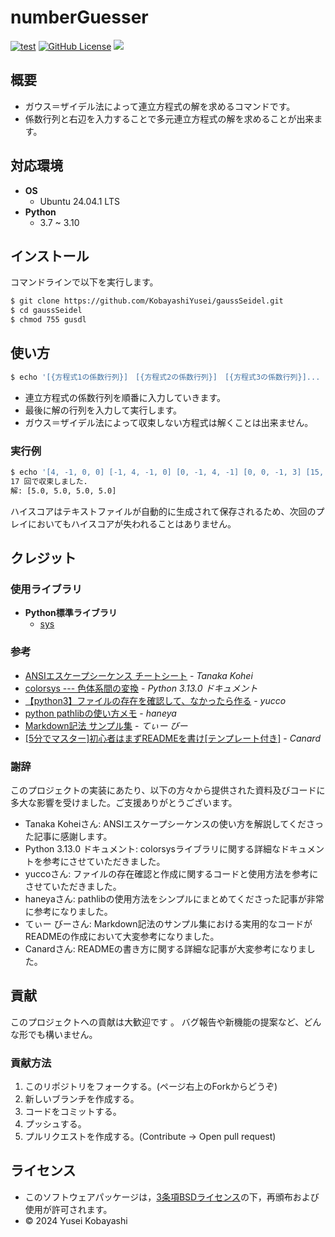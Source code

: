 # numberGuesser
[![test](https://github.com/KobayashiYusei/numberGuesser/actions/workflows/test.yml/badge.svg)](https://github.com/KobayashiYusei/numberGuesser/actions/workflows/test.yml)
[![GitHub License](https://img.shields.io/github/license/KobayashiYusei/numberGuesser)](LICENSE)
<img src="https://img.shields.io/badge/ -Python-F9DC3E.svg?logo=python">

## 概要
- ガウス＝ザイデル法によって連立方程式の解を求めるコマンドです。
- 係数行列と右辺を入力することで多元連立方程式の解を求めることが出来ます。

## 対応環境
- **OS**
    - Ubuntu 24.04.1 LTS
- **Python**
    - 3.7 ~ 3.10

## インストール
コマンドラインで以下を実行します。
```bash
$ git clone https://github.com/KobayashiYusei/gaussSeidel.git
$ cd gaussSeidel
$ chmod 755 gusdl
```

## 使い方
```bash
$ echo '[{方程式1の係数行列}]　[{方程式2の係数行列}]　[{方程式3の係数行列}]...  [{右辺の解行列}]' | ./numberguesser
```
- 連立方程式の係数行列を順番に入力していきます。
- 最後に解の行列を入力して実行します。
- ガウス＝ザイデル法によって収束しない方程式は解くことは出来ません。

### 実行例
```bash
$ echo '[4, -1, 0, 0] [-1, 4, -1, 0] [0, -1, 4, -1] [0, 0, -1, 3] [15, 10, 10, 10]' | ./gusdl
17 回で収束しました.
解: [5.0, 5.0, 5.0, 5.0]
```

ハイスコアはテキストファイルが自動的に生成されて保存されるため、次回のプレイにおいてもハイスコアが失われることはありません。
## クレジット
### 使用ライブラリ
- **Python標準ライブラリ**
    - [sys](https://docs.python.org/ja/3/library/sys.html) 
### 参考
- [ANSIエスケープシーケンス チートシート](https://qiita.com/PruneMazui/items/8a023347772620025ad6) - *Tanaka Kohei*
- [colorsys --- 色体系間の変換](https://docs.python.org/ja/3/library/colorsys.html) - *Python 3.13.0 ドキュメント*
- [【python3】ファイルの存在を確認して、なかったら作る](https://note.com/yucco72/n/nbdc842d31cdd) - *yucco*
- [python pathlibの使い方メモ](https://qiita.com/studio_haneya/items/11c9e825bd8068af7e87) - *haneya*
- [Markdown記法 サンプル集](https://qiita.com/tbpgr/items/989c6badefff69377da7) - *てぃー びー*
- [[5分でマスター]初心者はまずREADMEを書け[テンプレート付き]](https://qiita.com/Canard_engineer_c_cpp/items/81ce4e53881138dbf37f) - *Canard*

### 謝辞
このプロジェクトの実装にあたり、以下の方々から提供された資料及びコードに多大な影響を受けました。ご支援ありがとうございます。
- Tanaka Koheiさん: ANSIエスケープシーケンスの使い方を解説してくださった記事に感謝します。
- Python 3.13.0 ドキュメント: colorsysライブラリに関する詳細なドキュメントを参考にさせていただきました。
- yuccoさん: ファイルの存在確認と作成に関するコードと使用方法を参考にさせていただきました。
- haneyaさん: pathlibの使用方法をシンプルにまとめてくださった記事が非常に参考になりました。
- てぃー びーさん: Markdown記法のサンプル集における実用的なコードがREADMEの作成において大変参考になりました。
- Canardさん: READMEの書き方に関する詳細な記事が大変参考になりました。



## 貢献
このプロジェクトへの貢献は大歓迎です 。 
バグ報告や新機能の提案など、どんな形でも構いません。
### 貢献方法
1. このリポジトリをフォークする。(ページ右上のForkからどうぞ)
2. 新しいブランチを作成する。
3. コードをコミットする。
4. プッシュする。
5. プルリクエストを作成する。(Contribute → Open pull request)
　
## ライセンス
- このソフトウェアパッケージは，[3条項BSDライセンス](LICENSE)の下，再頒布および使用が許可されます。
- © 2024 Yusei Kobayashi
